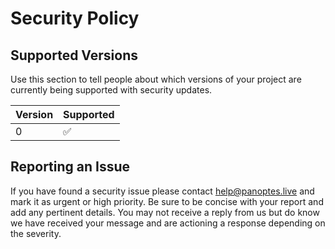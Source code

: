 # Security Policy

## Supported Versions

Use this section to tell people about which versions of your project are
currently being supported with security updates.

| Version | Supported          |
| ------- | ------------------ |
| 0       | :white_check_mark: |

## Reporting an Issue

If you have found a security issue please contact [help@panoptes.live](mailto:help@panoptes.live) and mark it as urgent or high priority.
Be sure to be concise with your report and add any pertinent details.
You may not receive a reply from us but do know we have received your message and are actioning a response depending on the severity.
